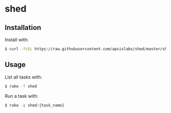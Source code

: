 # shed

## Installation

Install with:

```sh
$ curl -fsSL https://raw.githubusercontent.com/apsislabs/shed/master/shed.sh | sh
```

## Usage

List all tasks with:

```sh
$ rake -T shed
```

Run a task with:

```sh
$ rake -g shed:{task_name}
```
